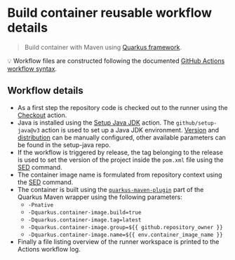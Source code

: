 # Build container reusable workflow details

> Build container with Maven using [Quarkus framework][quarkus].

:bulb: Workflow files are constructed following the documented [GitHub Actions workflow syntax][workflowsyntax].

## Workflow details

- As a first step the repository code is checked out to the runner using the [Checkout][checkout] action.
- Java is installed using the [Setup Java JDK][setupjava] action. The `github/setup-java@v3` action is used to set up a Java JDK environment. [Version][version] and [distribution][distribution] can be manually configured, other available parameters can be found in the setup-java repo.
- If the workflow is triggered by release, the tag belonging to the release is used to set the version of the project inside the `pom.xml` file using the [SED][sed] command.
- The container image name is formulated from repository context using the [SED][sed] command.
- The container is built using the [`quarkus-maven-plugin`][quarkusmavenplugin] part of the Quarkus Maven wrapper using the following parameters:
  - `-Pnative`
  - `-Dquarkus.container-image.build=true`
  - `-Dquarkus.container-image.tag=latest`
  - `-Dquarkus.container-image.group=${{ github.repository_owner }}`
  - `-Dquarkus.container-image.name=${{ env.container_image_name }}`
- Finally a file listing overview of the runner workspace is printed to the Actions workflow log.

[checkout]: https://github.com/marketplace/actions/checkout
[setupjava]: https://github.com/marketplace/actions/setup-java-jdk
[quarkusmavenplugin]: https://quarkus.io/guides/quarkus-maven-plugin
[sed]: https://manpages.ubuntu.com/manpages/jammy/man1/sed.1.html
[distribution]: https://github.com/actions/setup-java#supported-distributions
[version]: https://github.com/actions/setup-java#supported-version-syntax
[workflowsyntax]: https://docs.github.com/enterprise-server@latest/actions/using-workflows/workflow-syntax-for-github-actions
[quarkus]: https://quarkus.io/